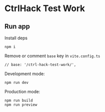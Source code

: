 # CtrlHack Test Work

## Run app

Install deps

```
npm i
```

Remove or comment `base` key in `vite.config.ts`

```
// base: '/ctrl-hack-test-work/',
```

Development mode:

```
npm run dev
```

Production mode:

```
npm run build
npm run preview
```
